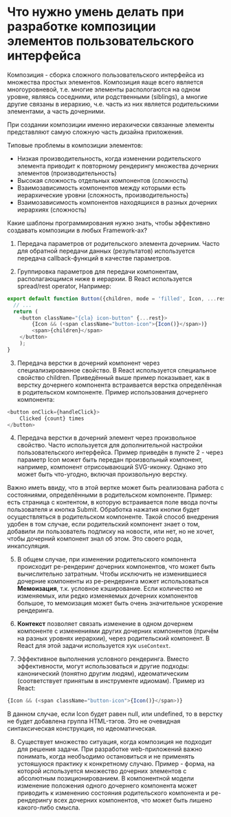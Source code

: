 # Что нужно умень делать при разработке композиции элементов пользовательского интерфейса

Композиция - сборка сложного пользовательского интерфейса из множества простых элементов. Композиция яаще всего является многоуровневой, т.е. многие элементы распологаются на одном уровне, являясь соседними, или родственными (siblings), а многие другие связаны в иерархию, ч.е. часть из них является родительскими элементами, а часть дочерними.

При создании композиции именно иерахически связанные элементы представляют самую сложную часть дизайна приложения.

Типовые проблемы в композиции элементов:

- Низкая производительность, когда изменении родительского элемента приводит к повторному рендерингу множества дочерних элементов (производительность)
- Высокая сложность отдельных компонентов (сложность)
- Взаимозависимость компонентов между которыми есть иерархические уровни (сложность, производительность)
- Взаимозависимость компонентов находящихся в разных дочерних иерархиях (сложность)

Какие шаблоны программирования нужно знать, чтобы эффективно создавать композиции в любых Framework-ах?

1. Передача параметров от родительского элемента дочерним. Часто для обратной передачи данных (результатов) используется передача callback-функций в качестве параметров.

2. Группировка параметров для передачи компонентам, располагающимся ниже в иерархии. В React используется spread/rest operator, Например:

```js
export default function Button({children, mode = 'filled', Icon, ...rest}) {
  // ...
  return (
    <button className="{cla} icon-button" {...rest}>
        {Icon && (<span className="button-icon">{Icon()}</span>)}
        <span>{children}</span>
    </button>
    );
}
```

3. Передача верстки в дочерний компонент через специализированное свойство. В React используется специальное свойство children. Приведённый выше пример показывает, как в верстку дочернего компонента встраивается верстка определённая в родительском компоненте. Пример использования дочернего компонента:

```js
<button onClick={handleClick}>
    Clicked {count} times
</button>
```

4. Передача верстки в дочерний элемент через произвольное свойство. Часто используется для дополнительной настройки пользовательского интерфейса. Пример приведён в пункте 2 - через параметр Icon может быть передан произвольный компонент, например, компонент отрисоывающий SVG-иконку. Однако это может быть что-угодно, включая произвольную верстку.

Важно иметь ввиду, что в этой вертке может быть реализована работа с состояниями, определёнными в родительском компоненте. Пример: есть страница с контентом, в которую встраивается поле ввода почты пользователя и кнопка Submit. Обработка нажатия кнопки будет осуществляться в родительском компоненте. Такой способ внедрения удобен в том случае, если родительский компонент знает о том, добавили ли пользователь подписку на новости, или нет, но не хочет, чтобы дочерний компонент знал об этом. Это своего рода, инкапсуляция.

5. В общем случае, при изменении родительского компонента происходит ре-рендеринг дочерних компонентов, что может быть вычислительно затратным. Чтобы исключить не изменившиеся дочерние компоненты из ре-рендеринга может использоваться **Мемоизация**, т.к. условное кэширование. Если количество не изменяемых, или редко изменяемых дочерних компонентов большое, то мемоизация может быть очень значительное ускорение рендеринга.

6. **Контекст** позволяет связать изменение в одном дочернем компоненте с изменениями других дочерних компонентов (причём на разных уровнях иерархии), через родительский компонент. В React для этой задачи используется хук `useContext`.

7. Эффективное выполнения условного рендеринга. Вместо эффективности, могут использоваться и другие подходы: канонический (понятно другим людям), идеоматическим (соответствует принятым в инструменте идиомам). Пример из React:

```js
{Icon && (<span className="button-icon">{Icon()}</span>)}
```

В данном случае, если Icon будет равен null, или undefined, то в верстку не будет добавлена группа HTML-тэгов. Это не очевидная синтаксическая конструкция, но идеоматическая.

8. Существует множество ситуация, когда композиция не подходит для решения задачи. При разработке web-приложений важно понимать, когда необъодимо остановиться и не применять устояшуюся практику к конкретному случаю. Пример - форма, на которой используется множество дочерних элементов с абсолютным позиционированием. В компонентной модели изменение положения одного дочернего компонента может приводить к изменению состояния родительского компонента и ре-рендерингу всех дочерних компонентов, что может быть лишено какого-либо смысла.
